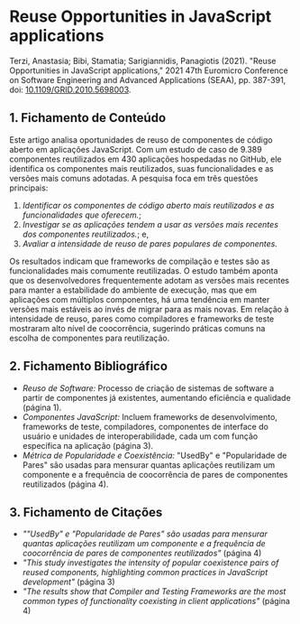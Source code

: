 # Reuse Opportunities in JavaScript applications

Terzi, Anastasia; Bibi, Stamatia; Sarigiannidis, Panagiotis (2021). "Reuse Opportunities in JavaScript applications," 2021 47th Euromicro Conference on Software Engineering and Advanced Applications (SEAA), pp. 387-391, doi: [10.1109/GRID.2010.5698003](https://doi.org/10.1109/GRID.2010.5698003).

## 1. Fichamento de Conteúdo

Este artigo analisa oportunidades de reuso de componentes de código aberto em aplicações JavaScript. Com um estudo de caso de 9.389 componentes reutilizados em 430 aplicações hospedadas no GitHub, ele identifica os componentes mais reutilizados, suas funcionalidades e as versões mais comuns adotadas. A pesquisa foca em três questões principais: 
1) _Identificar os componentes de código aberto mais reutilizados e as funcionalidades que oferecem._;
2) _Investigar se as aplicações tendem a usar as versões mais recentes dos componentes reutilizados._; e,
3) _Avaliar a intensidade de reuso de pares populares de componentes._

Os resultados indicam que frameworks de compilação e testes são as funcionalidades mais comumente reutilizadas. O estudo também aponta que os desenvolvedores frequentemente adotam as versões mais recentes para manter a estabilidade do ambiente de execução, mas que em aplicações com múltiplos componentes, há uma tendência em manter versões mais estáveis ao invés de migrar para as mais novas. Em relação à intensidade de reuso, pares como compiladores e frameworks de teste mostraram alto nível de coocorrência, sugerindo práticas comuns na escolha de componentes para reutilização.

## 2. Fichamento Bibliográfico
* _Reuso de Software:_ Processo de criação de sistemas de software a partir de componentes já existentes, aumentando eficiência e qualidade (página 1).
* _Componentes JavaScript:_ Incluem frameworks de desenvolvimento, frameworks de teste, compiladores, componentes de interface do usuário e unidades de interoperabilidade, cada um com função específica na aplicação (página 3).
* _Métrica de Popularidade e Coexistência:_ "UsedBy" e "Popularidade de Pares" são usadas para mensurar quantas aplicações reutilizam um componente e a frequência de coocorrência de pares de componentes reutilizados (página 4).

## 3. Fichamento de Citações
* _""UsedBy" e "Popularidade de Pares" são usadas para mensurar quantas aplicações reutilizam um componente e a frequência de coocorrência de pares de componentes reutilizados"_ (página 4)
* _"This study investigates the intensity of popular coexistence pairs of reused components, highlighting common practices in JavaScript development"_  (página 3)
* _"The results show that Compiler and Testing Frameworks are the most common types of functionality coexisting in client applications"_ (página 4)
